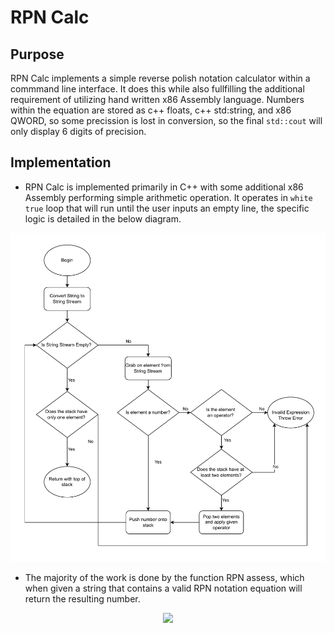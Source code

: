 # RPN Calc 

## Purpose
  RPN Calc implements a simple reverse polish notation calculator within a commmand line interface. It does this while also fullfilling the additional requirement of utilizing hand written x86 Assembly language. Numbers within the equation are stored as c++ floats, c++ std:string, and x86 QWORD, so some precission is lost in conversion, so the final `std::cout` will only display 6 digits of precision.
## Implementation 
* RPN Calc is implemented primarily in C++ with some additional x86 Assembly performing simple arithmetic operation. It operates in `white true` loop that will run until the user inputs an empty line, the specific logic is detailed in the below diagram. 
<p align="center">
  <a href="assets/RPN Assess.pdf"><img src="assets/RPN Assess.pdf"/></a>
</p>


* The majority of the work is done by the function RPN assess, which when given a string that contains a valid RPN notation equation will return the resulting number.

<p align="center">
  <a href="[https://git.io/typing-svg](https://github.com/user-attachments/assets/5a7e4246-3623-4762-ba31-8515d9d9a011)"><img src="https://github.com/user-attachments/assets/5a7e4246-3623-4762-ba31-8515d9d9a011"/></a>
</p>
